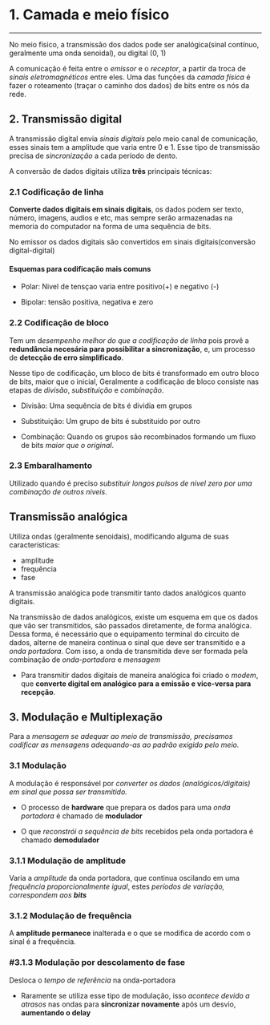 # 1. Camada e meio físico

***

No meio físico, a transmissão dos dados pode ser analógica(sinal contínuo, geralmente uma onda senoidal), ou digital (0, 1)

A comunicação é feita entre o *emissor* e o *receptor*, a partir da troca de *sinais eletromagnéticos* entre eles.
Uma das funções da *camada física* é fazer o roteamento (traçar o caminho dos dados) de bits entre os nós da rede.

## 2. Transmissão digital 

A transmissão digital envia *sinais digitais*  pelo meio canal de comunicação, esses sinais tem a amplitude que varia entre 0 e 1. Esse tipo de transmissão precisa de *sincronização* a cada período de dento.

A conversão de dados digitais utiliza **três** principais técnicas:

### 2.1 Codificação de linha

**Converte dados digitais em sinais digitais**, os dados podem ser texto, número, imagens, audios e etc, mas sempre serão armazenadas na memoria do computador na forma de uma sequência de bits.

No emissor os dados digitais são convertidos em sinais digitais(conversão digital-digital)

#### Esquemas para codificação mais comuns

- Polar: Nivel de tensçao varia entre positivo(+) e negativo (-)

- Bipolar: tensão positiva, negativa e zero

### 2.2 Codificação de bloco
Tem um d*esempenho melhor do que a codificação de linha* pois provê a **redundância necesária para possibilitar a sincronização**, e, um processo de **detecção de erro simplificado**.

Nesse tipo de codificação, um bloco de bits é transformado em outro bloco de bits, maior que o inicial, Geralmente a codificação de bloco consiste nas etapas de *divisão*, *substituição* e *combinação*.

- Divisão: Uma sequência de bits é dividia em grupos

- Substituição: Um grupo de bits é substituido por outro

- Combinação: Quando os grupos são recombinados formando um fluxo de bits *maior que o original*.

### 2.3 Embaralhamento
Utilizado quando é preciso *substituir longos pulsos de nivel zero por uma combinação de outros niveis*.

## Transmissão analógica
Utiliza ondas (geralmente senoidais), modificando alguma de suas caracteristicas:

- amplitude
- frequência
- fase

A transmissão analógica pode transmitir tanto dados analógicos quanto digitais.

Na transmissão de dados analógicos, existe um esquema em que os dados que vão ser transmitidos, são passados diretamente, de forma analógica. Dessa forma, é necessário que o equipamento terminal do circuito de dados, alterne de maneira continua o sinal que deve ser transmitido e a *onda portadora*.
Com isso, a onda de transmitida deve ser formada pela combinação de *onda-portadora* e *mensagem*

- Para transmitir dados digitais de maneira analógica foi criado o *modem*, que **converte digital em analógico para a emissão e vice-versa para recepção**.

## 3. Modulação e Multiplexação

Para a *mensagem se adequar ao meio de transmissão, precisamos codificar as mensagens adequando-as ao padrão exigido pelo meio.*

### 3.1 Modulação

A modulação é responsável por *converter os dados (analógicos/digitais) em sinal que possa ser transmitido.*

- O processo de **hardware** que prepara os dados para uma *onda portadora* é chamado de **modulador**

- O que *reconstrói a sequência de bits* recebidos pela onda portadora é chamado **demodulador**

### 3.1.1 Modulação de amplitude
Varia a *amplitude* da onda portadora, que continua oscilando em uma *frequência proporcionalmente igual*, estes *períodos de variação, correspondem aos **bits***

### 3.1.2 Modulação de frequência
A **amplitude permanece** inalterada e o que se modifica de acordo com o sinal é a frequência.

### #3.1.3 Modulação por descolamento de fase
Desloca o *tempo de referência* na onda-portadora

- Raramente se utiliza esse tipo de modulação, isso *acontece devido a atrasos* nas ondas para **sincronizar novamente** após um desvio, **aumentando o delay**
